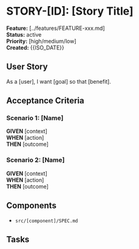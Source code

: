 # STORY-[ID]: [Story Title]

**Feature:** [../features/FEATURE-xxx.md]  
**Status:** active  
**Priority:** [high/medium/low]  
**Created:** {{ISO_DATE}}  

## User Story
As a [user], I want [goal] so that [benefit].

## Acceptance Criteria
<!-- Use Given/When/Then format -->
### Scenario 1: [Name]
**GIVEN** [context]  
**WHEN** [action]  
**THEN** [outcome]  

### Scenario 2: [Name]  
**GIVEN** [context]  
**WHEN** [action]  
**THEN** [outcome]  

## Components
<!-- Components affected -->
- `src/[component]/SPEC.md`

## Tasks
<!-- Links added when tasks created -->
